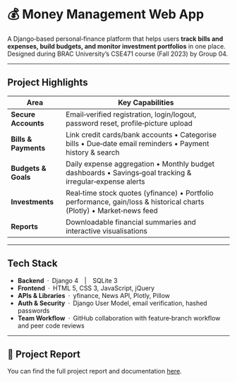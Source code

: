 # 💰 Money Management Web App

A Django‑based personal‑finance platform that helps users **track bills and expenses, build budgets, and monitor investment portfolios** in one place. Designed during BRAC University’s CSE471 course (Fall 2023) by Group 04.

---

## Project Highlights

| Area | Key Capabilities |
|------|------------------|
| **Secure Accounts** | Email‑verified registration, login/logout, password reset, profile‐picture upload |
| **Bills & Payments** | Link credit cards/bank accounts • Categorise bills • Due‑date email reminders • Payment history & search |
| **Budgets & Goals** | Daily expense aggregation • Monthly budget dashboards • Savings‑goal tracking & irregular‑expense alerts |
| **Investments** | Real‑time stock quotes (yfinance) • Portfolio performance, gain/loss & historical charts (Plotly) • Market‑news feed |
| **Reports** | Downloadable financial summaries and interactive visualisations |

---

## Tech Stack

- **Backend** · Django 4 | SQLite 3  
- **Frontend** · HTML 5, CSS 3, JavaScript, jQuery  
- **APIs & Libraries** · yfinance, News API, Plotly, Pillow  
- **Auth & Security** · Django User Model, email verification, hashed passwords  
- **Team Workflow** · GitHub collaboration with feature‑branch workflow and peer code reviews

---

## 📄 Project Report

You can find the full project report and documentation [here](https://docs.google.com/document/d/1GmajOpCzZhj8-9A1zaXHqhOgOLyb7y2D/edit?usp=sharing&ouid=106914916360669866026&rtpof=true&sd=true).



